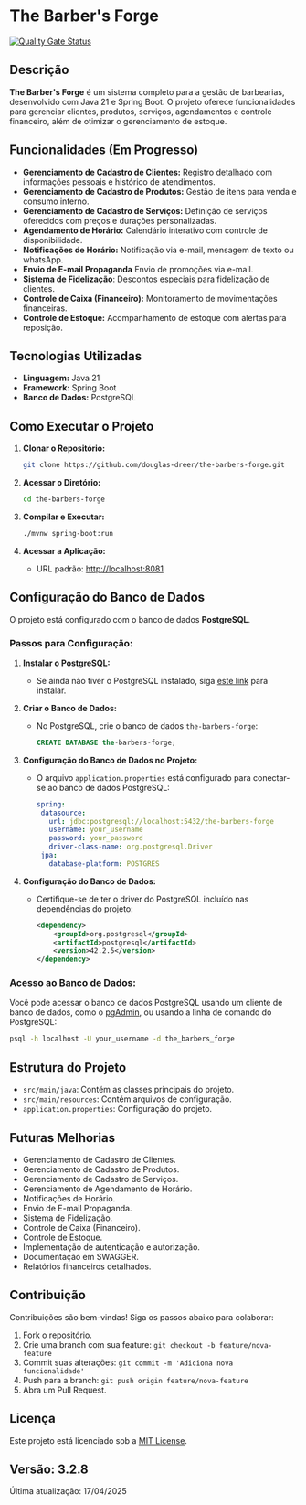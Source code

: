 # The Barber's Forge

[![Quality Gate Status](https://sonarcloud.io/api/project_badges/measure?project=douglas-dreer_the-barbers-forge&metric=alert_status)](https://sonarcloud.io/summary/new_code?id=douglas-dreer_the-barbers-forge)

## Descrição
**The Barber's Forge** é um sistema completo para a gestão de barbearias, desenvolvido com Java 21 e Spring Boot. O projeto oferece funcionalidades para gerenciar clientes, produtos, serviços, agendamentos e controle financeiro, além de otimizar o gerenciamento de estoque.

## Funcionalidades (Em Progresso)

- **Gerenciamento de Cadastro de Clientes:** Registro detalhado com informações pessoais e histórico de atendimentos.
- **Gerenciamento de Cadastro de Produtos:** Gestão de itens para venda e consumo interno.
- **Gerenciamento de Cadastro de Serviços:** Definição de serviços oferecidos com preços e durações personalizadas.
- **Agendamento de Horário:** Calendário interativo com controle de disponibilidade.
- **Notificações de Horário:** Notificação via e-mail, mensagem de texto ou whatsApp.
- **Envio de E-mail Propaganda** Envio de promoções via e-mail.
- **Sistema de Fidelização**: Descontos especiais para fidelização de clientes.
- **Controle de Caixa (Financeiro):** Monitoramento de movimentações financeiras.
- **Controle de Estoque:** Acompanhamento de estoque com alertas para reposição.

## Tecnologias Utilizadas

- **Linguagem:** Java 21
- **Framework:** Spring Boot
- **Banco de Dados:** PostgreSQL

## Como Executar o Projeto

1. **Clonar o Repositório:**
   ```bash
   git clone https://github.com/douglas-dreer/the-barbers-forge.git
   ```

2. **Acessar o Diretório:**
   ```bash
   cd the-barbers-forge
   ```

3. **Compilar e Executar:**
   ```bash
   ./mvnw spring-boot:run
   ```

4. **Acessar a Aplicação:**
    - URL padrão: [http://localhost:8081](http://localhost:8080)

## Configuração do Banco de Dados

O projeto está configurado com o banco de dados **PostgreSQL**.

### Passos para Configuração:

1. **Instalar o PostgreSQL:**
    - Se ainda não tiver o PostgreSQL instalado, siga [este link](https://www.postgresql.org/download/) para instalar.

2. **Criar o Banco de Dados:**
    - No PostgreSQL, crie o banco de dados `the-barbers-forge`:
      ```sql
      CREATE DATABASE the-barbers-forge;
      ```

3. **Configuração do Banco de Dados no Projeto:**
    - O arquivo `application.properties` está configurado para conectar-se ao banco de dados PostgreSQL:
      ```yml
      spring:
       datasource:
         url: jdbc:postgresql://localhost:5432/the-barbers-forge
         username: your_username
         password: your_password
         driver-class-name: org.postgresql.Driver
       jpa:
         database-platform: POSTGRES
      ```

4. **Configuração do Banco de Dados:**
    - Certifique-se de ter o driver do PostgreSQL incluído nas dependências do projeto:
      ```xml
      <dependency>
          <groupId>org.postgresql</groupId>
          <artifactId>postgresql</artifactId>
          <version>42.2.5</version>
      </dependency>
      ```

### Acesso ao Banco de Dados:

Você pode acessar o banco de dados PostgreSQL usando um cliente de banco de dados, como
o [pgAdmin](https://www.pgadmin.org/), ou usando a linha de comando do PostgreSQL:

```bash
psql -h localhost -U your_username -d the_barbers_forge
```

## Estrutura do Projeto

- `src/main/java`: Contém as classes principais do projeto.
- `src/main/resources`: Contém arquivos de configuração.
- `application.properties`: Configuração do projeto.

## Futuras Melhorias

- Gerenciamento de Cadastro de Clientes.
- Gerenciamento de Cadastro de Produtos.
- Gerenciamento de Cadastro de Serviços.
- Gerenciamento de Agendamento de Horário.
- Notificações de Horário.
- Envio de E-mail Propaganda.
- Sistema de Fidelização.
- Controle de Caixa (Financeiro).
- Controle de Estoque.
- Implementação de autenticação e autorização.
- Documentação em SWAGGER.
- Relatórios financeiros detalhados.

## Contribuição

Contribuições são bem-vindas! Siga os passos abaixo para colaborar:

1. Fork o repositório.
2. Crie uma branch com sua feature: `git checkout -b feature/nova-feature`
3. Commit suas alterações: `git commit -m 'Adiciona nova funcionalidade'`
4. Push para a branch: `git push origin feature/nova-feature`
5. Abra um Pull Request.

## Licença

Este projeto está licenciado sob a [MIT License](LICENSE).

## Versão: 3.2.8

Última atualização: 17/04/2025

